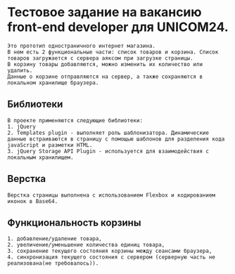 # Тестовое задание на вакансию front-end developer для UNICOM24.

	Это прототип одностраничного интернет магазина. 
	В нем есть 2 функциональные части: список товаров и корзина. Список товаров загружается с сервера аяксом при загрузке страницы.
	В корзину товары добавляются, можно изменить их количество или удалить.
	Данные о корзине отправляются на сервер, а также сохраняются в локальном хранилище браузера.

## Библиотеки

	В проекте применяются следующие библиотеки:
	1. jQuery
	2. Templates plugin - выполняет роль шаблонизатора. Динамические данные встраиваются в страницу с помощью шаблонов для разделения кода javaScript и разметки HTML.
	3. jQuery Storage API Plugin - используется для взаимодействия с локальным хранилищем.

## Верстка

	Верстка страницы выполнена с использованием Flexbox и кодированием иконок в Base64.

## Функциональность корзины

	1. добавление/удаление товара, 
	2. увеличение/уменьшение количества единиц товара, 
	3. сохранение текущего состояния корзины между сеансами браузера, 
	4. синхронизация текущего состояния с сервером (серверную часть не реализована(не требовалось)). 